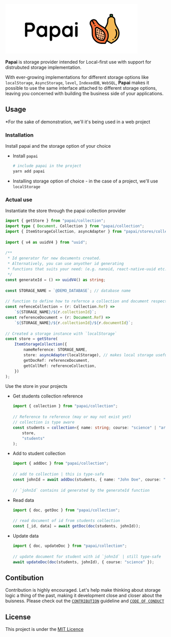 ![Logo](./assets/Papai-main.png)

**Papai** is storage provider intended for Local-first use with support for distrubuted storage implementation.

With ever-growing implementations for different storage options like `localStorage`, `AsyncStorage`, `level`, `IndexedDB`, `WebSQL`, **Papai** makes it possible to use the same interface attached to different storage options, leaving you concerned with building the business side of your applications.

## Usage

\*For the sake of demonstration, we'll it's being used in a web project

### Installation

Install papai and the storage option of your choice

-   Install `papai`

    ```bash
    # include papai in the project
    yarn add papai
    ```

-   Installing storage option of choice - in the case of a project, we'll use `localStorage`

### Actual use

Instantiate the store through the papai collection provider

```ts
import { getStore } from "papai/collection";
import type { Document, Collection } from "papai/collection";
import { ItemStorageCollection, asyncAdapter } from "papai/stores/collection";

import { v4 as uuidV4 } from "uuid";

/**
 * Id generator for new documents created.
 * Alternatively, you can use anyother id generating
 * functions that suits your need: (e.g. nanoid, react-native-uuid etc.)
 */
const generateId = () => uuidV4() as string;

const STORAGE_NAME = `@DEMO_DATABASE`; // database name

// function to define how to refernce a collection and document respectively in the storage
const refenceCollection = (r: Collection.Ref) =>
	`${STORAGE_NAME}/${r.collectionId}`;
const referenceDocument = (r: Document.Ref) =>
	`${STORAGE_NAME}/${r.collectionId}/${r.documentId}`;

// Created a storage instance with `localStorage`
const store = getStore(
	ItemStorageCollection({
		nameReference: STORAGE_NAME,
		store: asyncAdapter(localStorage), // makes local storage useful to `ItemStorage`
		getDocRef: referenceDocument,
		getCollRef: referenceCollection,
	})
);
```

Use the store in your projects

-   Get students collection reference

    ```ts
    import { collection } from "papai/collection";

    // Reference to reference (may or may not exist yet)
    // collection is type aware
    const students = collection<{ name: string; course: "science" | "arts" }>(
    	store,
    	"students"
    );
    ```

-   Add to student collection

    ```ts
    import { addDoc } from "papai/collection";

    // add to collection | this is type-safe
    const johnId = await addDoc(students, { name: "John Doe", course: "arts" });

    // `johnId` contains id generated by the generateId function
    ```

-   Read data

    ```ts
    import { doc, getDoc } from "papai/collection";

    // read document of id from students collection
    const [_id, data] = await getDoc(doc(students, johnId));
    ```

-   Update data

    ```ts
    import { doc, updateDoc } from "papai/collection";

    // update document for student with id `johnId` | still type-safe
    await updateDoc(doc(students, johnId), { course: "science" });
    ```

## Contibution

Contribution is highly encouraged. Let's help make thinking about storage logic a thing of the past, making it development close and closer about the buisness. Please check out the [`CONTRIBUTION`]() guideline and [`CODE OF CONDUCT`]()

## License

This project is under the [MIT Licence](./LICENSE)
